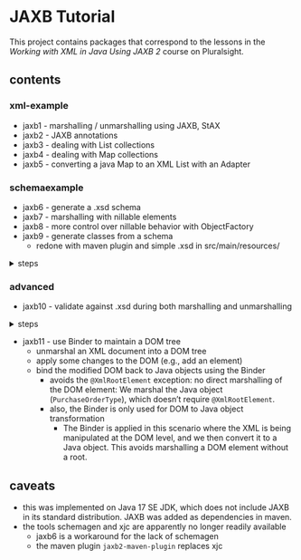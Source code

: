 # JAXB Tutorial
This project contains packages that correspond to the lessons in the *Working with XML in Java Using JAXB 2* course on Pluralsight.

## contents
### xml-example
* jaxb1 - marshalling / unmarshalling using JAXB, StAX
* jaxb2 - JAXB annotations
* jaxb3 - dealing with List collections
* jaxb4 - dealing with Map collections
* jaxb5 - converting a java Map to an XML List with an Adapter

### schemaexample
* jaxb6 - generate a .xsd schema
* jaxb7 - marshalling with nillable elements
* jaxb8 - more control over nillable behavior with ObjectFactory
* jaxb9 - generate classes from a schema
  * redone with maven plugin and simple .xsd in src/main/resources/ 
<details>
<summary>steps</summary>
<ul>
  <li>before writing the marshalling and unmarshalling java classes, put the .xsd into the resources/demo9/</li>
  <li><code>mvn clean compile</code></li>
  <li>copy over the generated classes from the target/... directory, if needed</li>
  <li>fix the base data type <code>PurchaseOrderType</code> to have a root element: <code>@XmlRootElement(name = "PurchaseOrder")</code></li>
  <li>write the marshalling and unmarshalling classes</li>
  <li>marshalling -> generates a target XML file</li>
  <li>unmarshalling -> populates java objects from the XML file and the generated classes</li>
  <li>unmarshalling with validation -> uses the .xsd schema to validate the XML before unmarshalling</li>
</ul>
</details>

### advanced
* jaxb10 - validate against .xsd during both marshalling and unmarshalling
<details>
<summary>steps</summary>
<ul>
  <li>define .xsd in resources/demo10/</li>
  <li>modify pom.xml to use this .xsd and place the generated classes in a advanced.jaxb10.domain package</li>
  <li>copy generated classes in main/java/com/advanced/</li>
  <li>fix the base data type <code>PurchaseOrderType</code> to have a root element: <code>@XmlRootElement(name = "PurchaseOrder")</code></li>
  <li>enter code for, build and run MarshallingExample
    <ul>
      <li>this creates a PurchaseOrder object and validates it against the schema</li>
      <li>then, it generates XML</li>
    </ul>
  </li>
<li>enter code for, build and run UnmarshallingExample
  <ul>
      <li>like before, this reads in the XML and validates it against the schema</li>
  </ul>
  </li>
</ul>
</details>

* jaxb11 - use Binder to maintain a DOM tree
  * unmarshal an XML document into a DOM tree
  * apply some changes to the DOM (e.g., add an element)
  * bind the modified DOM back to Java objects using the Binder
    * avoids the `@XmlRootElement` exception: no direct marshalling of the DOM element: We marshal the Java object (`PurchaseOrderType`), which doesn’t require `@XmlRootElement`.
    * also, the Binder is only used for DOM to Java object transformation
      * The Binder is applied in this scenario where the XML is being manipulated at the DOM level, and we then convert it to a Java object. This avoids marshalling a DOM element without a root.


## caveats
* this was implemented on Java 17 SE JDK, which does not include JAXB in its standard distribution. JAXB was added as dependencies in maven.
* the tools schemagen and xjc are apparently no longer readily available
  * jaxb6 is a workaround for the lack of schemagen
  * the maven plugin `jaxb2-maven-plugin` replaces xjc
